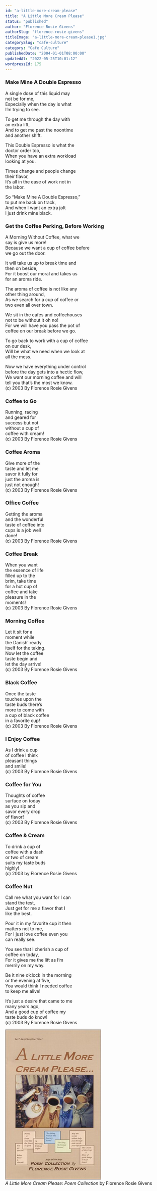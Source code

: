 ```yaml
---
id: "a-little-more-cream-please"
title: "A Little More Cream Please"
status: "published"
author: "Florence Rosie Givens"
authorSlug: "florence-rosie-givens"
titleImage: "a-little-more-cream-please1.jpg"
categorySlug: "cafe-culture"
category: "Cafe Culture"
publishedDate: "2004-01-01T08:00:00"
updatedAt: "2022-05-25T10:01:12"
wordpressId: 175
---
```


### Make Mine A Double Espresso

A single dose of this liquid may  
not be for me,  
Especially when the day is what  
I’m trying to see.

To get me through the day with  
an extra lift,  
And to get me past the noontime  
and another shift.

This Double Espresso is what the  
doctor order too,  
When you have an extra workload  
looking at you.

Times change and people change  
their flavor,  
It’s all in the ease of work not in  
the labor.

So “Make Mine A Double Espresso,”  
to put me back on track,  
And when I want an extra jolt  
I just drink mine black.

### Get the Coffee Perking, Before Working

A Morning Without Coffee, what we  
say is give us more!  
Because we want a cup of coffee before  
we go out the door.

It will take us up to break time and  
then on beside,  
For it boost our moral and takes us  
for an aroma ride.

The aroma of coffee is not like any  
other thing around,  
As we search for a cup of coffee or  
two even all over town.

We sit in the cafes and coffeehouses  
not to be without it oh no!  
For we will have you pass the pot of  
coffee on our break before we go.

To go back to work with a cup of coffee  
on our desk,  
Will be what we need when we look at  
all the mess.

Now we have everything under control  
before the day gets into a hectic flow,  
We want our morning coffee and will  
tell you that’s the most we know.  
(c) 2003 By Florence Rosie Givens

### Coffee to Go

Running, racing  
and geared for  
success but not  
without a cup of  
coffee with cream!  
(c) 2003 By Florence Rosie Givens

### Coffee Aroma

Give more of the  
taste and let me  
savor it fully for  
just the aroma is  
just not enough!  
(c) 2003 By Florence Rosie Givens

### Office Coffee

Getting the aroma  
and the wonderful  
taste of coffee into  
cups is a job well  
done!  
(c) 2003 By Florence Rosie Givens

### Coffee Break

When you want  
the essence of life  
filled up to the  
brim, take time  
for a hot cup of  
coffee and take  
pleasure in the  
moments!  
(c) 2003 By Florence Rosie Givens

### Morning Coffee

Let it sit for a  
moment while  
the Danish’ ready  
itself for the taking.  
Now let the coffee  
taste begin and  
let the day arrive!  
(c) 2003 By Florence Rosie Givens

### Black Coffee

Once the taste  
touches upon the  
taste buds there’s  
more to come with  
a cup of black coffee  
in a favorite cup!  
(c) 2003 By Florence Rosie Givens

### I Enjoy Coffee

As I drink a cup  
of coffee I think  
pleasant things  
and smile!  
(c) 2003 By Florence Rosie Givens

### Coffee for You

Thoughts of coffee  
surface on today  
as you sip and  
savor every drop  
of flavor!  
(c) 2003 By Florence Rosie Givens

### Coffee & Cream

To drink a cup of  
coffee with a dash  
or two of cream  
suits my taste buds  
highly!  
(c) 2003 by Florence Rosie Givens

### Coffee Nut

Call me what you want for I can  
stand the test,  
Just get for me a flavor that I  
like the best.

Pour it in my favorite cup it then  
matters not to me,  
For I just love coffee even you  
can really see.

You see that I cherish a cup of  
coffee on today,  
For it gives me the lift as I’m  
merrily on my way.

Be it nine o’clock in the morning  
or the evening at five,  
You would think I needed coffee  
to keep me alive!

It’s just a desire that came to me  
many years ago,  
And a good cup of coffee my  
taste buds do know!  
(c) 2003 By Florence Rosie Givens

![a-little-more-cream-please](a-little-more-cream-please1.jpg)  
*A Little More Cream Please: Poem Collection* by Florence Rosie Givens